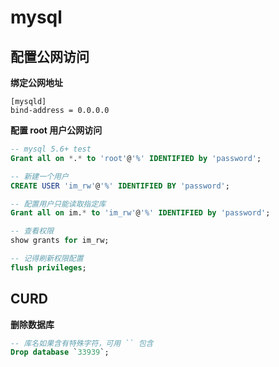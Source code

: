 # mysql

## 配置公网访问
**绑定公网地址**  
```shell
[mysqld]
bind-address = 0.0.0.0
```
**配置 root 用户公网访问**  
```sql
-- mysql 5.6+ test
Grant all on *.* to 'root'@'%' IDENTIFIED by 'password';

-- 新建一个用户
CREATE USER 'im_rw'@'%' IDENTIFIED BY 'password';

-- 配置用户只能读取指定库
Grant all on im.* to 'im_rw'@'%' IDENTIFIED by 'password';

-- 查看权限
show grants for im_rw;

-- 记得刷新权限配置
flush privileges;
```

## CURD
**删除数据库**  
```sql
-- 库名如果含有特殊字符，可用 `` 包含
Drop database `33939`;
```
